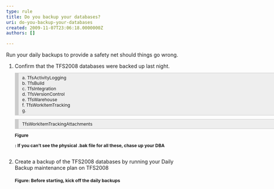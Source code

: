 ```yaml
---
type: rule
title: Do you backup your databases?
uri: do-you-backup-your-databases
created: 2009-11-07T23:06:18.0000000Z
authors: []

---
```




<span class='intro'> <div><p>Run your daily backups to provide a safety net should things go wrong. &#160;</p>
<ol><li>Confirm that the TFS2008 databases were backed up last night. <span class="ms-rteCustom-CodeArea" style="border-bottom&#58;rgb(204,204,204) 1px solid;border-left&#58;rgb(204,204,204) 10px solid;padding-bottom&#58;5px;overflow-x&#58;auto;background-color&#58;rgb(238,238,238);margin&#58;10px 0px;padding-left&#58;10px;width&#58;786px;padding-right&#58;10px;display&#58;block;font-size&#58;12px;border-top&#58;rgb(204,204,204) 1px solid;border-right&#58;rgb(204,204,204) 1px solid;padding-top&#58;5px;">a.<span class="Apple-tab-span" style="white-space&#58;pre;"> </span>TfsActivityLogging<br>b.<span class="Apple-tab-span" style="white-space&#58;pre;"> </span>TfsBuild<br>c.<span class="Apple-tab-span" style="white-space&#58;pre;"> </span>TfsIntegration<br>d.<span class="Apple-tab-span" style="white-space&#58;pre;"> </span>TfsVersionControl<br>e.<span class="Apple-tab-span" style="white-space&#58;pre;"> </span>TfsWarehouse&#160;<br>f.<span class="Apple-tab-span" style="white-space&#58;pre;"> </span>TfsWorkItemTracking<br>g.<span class="Apple-tab-span" style="white-space&#58;pre;"> </span></span><span class="ms-rteCustom-CodeArea" style="border-bottom&#58;rgb(204,204,204) 1px solid;border-left&#58;rgb(204,204,204) 10px solid;padding-bottom&#58;5px;overflow-x&#58;auto;background-color&#58;rgb(238,238,238);margin&#58;10px 0px;padding-left&#58;10px;width&#58;786px;padding-right&#58;10px;display&#58;block;font-size&#58;12px;border-top&#58;rgb(204,204,204) 1px solid;border-right&#58;rgb(204,204,204) 1px solid;padding-top&#58;5px;">TfsWorkItemTrackingAttachments</span><span class="ms-rteCustom-FigureNormal" style="padding-bottom&#58;3px;margin&#58;3px 10px 10px 0px;padding-left&#58;0px;padding-right&#58;0px;display&#58;block;font-size&#58;12px;font-weight&#58;bold;padding-top&#58;0px;">Figure</span><span class="ms-rteCustom-FigureNormal" style="padding-bottom&#58;3px;margin&#58;3px 10px 10px 0px;padding-left&#58;0px;padding-right&#58;0px;display&#58;block;font-size&#58;12px;font-weight&#58;bold;padding-top&#58;0px;">&#58; If you can’t see the physical .bak file for all these, chase up your DBA<br><br></span></li>
<li>Create a backup of the TFS2008 databases by running your Daily Backup maintenance plan on TFS2008&#160;<br><span><img src="/TFS/RulesToBetterTFS2010Migration/PublishingImages/RunDailyBackup.png" alt="" /></span><br><span style="font-size&#58;12px;font-weight&#58;bold;">Figure&#58; Before starting, kick off the daily backups</span> </li></ol></div> </span>




